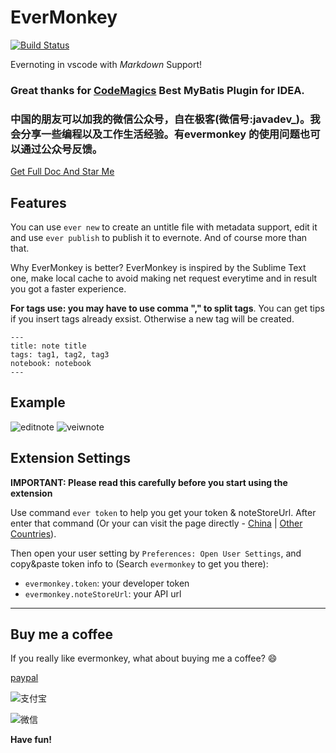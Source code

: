 # EverMonkey

[![Build Status](https://travis-ci.org/michalyao/evermonkey.svg?branch=master)](https://travis-ci.org/michalyao/evermonkey)



Evernoting in vscode with *Markdown* Support!

### Great thanks for [CodeMagics](https://www.codesmagic.com/mybatisplugin) Best MyBatis Plugin for IDEA.

### 中国的朋友可以加我的微信公众号，**自在极客(微信号:javadev_)**。我会分享一些编程以及工作生活经验。有evermonkey 的使用问题也可以通过公众号反馈。


[Get Full Doc And Star Me](http://monkey.yoryor.top)

## Features

You can use `ever new` to create an untitle file with metadata support, edit it and use `ever publish` to publish it to evernote. And of course more than that.

Why EverMonkey is better? EverMonkey is inspired by the Sublime Text one, make local cache to avoid making net request everytime and in result
you got a faster experience.


**For tags use: you may have to use comma "," to split tags**. You can get tips if you insert tags already exsist. Otherwise a new tag will be created.

```
---
title: note title
tags: tag1, tag2, tag3
notebook: notebook
---
```


## Example
![editnote](assets/editnote.gif)
![veiwnote](assets/viewnote.gif)


## Extension Settings

**IMPORTANT: Please read this carefully before you start using the extension**

Use command `ever token` to help you get your token & noteStoreUrl. After enter that command (Or your can visit the page directly - [China](https://app.yinxiang.com/api/DeveloperToken.action) | [Other Countries](https://www.evernote.com/api/DeveloperToken.action)).

Then open your user setting by `Preferences: Open User Settings`, and copy&paste token info to (Search `evermonkey` to get you there):

* `evermonkey.token`: your developer token
* `evermonkey.noteStoreUrl`: your API url


-----------------------------------------------------------------------------------------------------------

## Buy me a coffee

If you really like evermonkey, what about buying me a coffee? :smile:

[paypal](https://paypal.me/Michalyao)

![支付宝](assets/alipay.png)

![微信](assets/wechatpay.jpeg)

**Have fun!**

